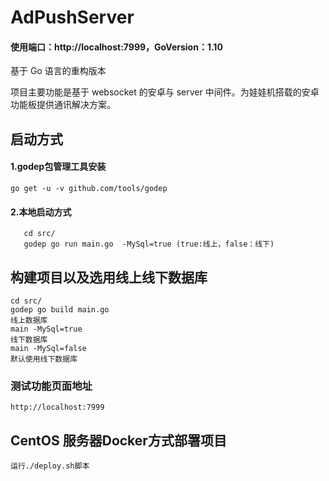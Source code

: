 # AdPushServer 
#### 使用端口：http://localhost:7999，GoVersion：1.10

基于 Go 语言的重构版本

项目主要功能是基于 websocket 的安卓与 server 中间件。为娃娃机搭载的安卓功能板提供通讯解决方案。



## 启动方式
#### 1.godep包管理工具安装

	go get -u -v github.com/tools/godep


#### 2.本地启动方式
       cd src/
       godep go run main.go  -MySql=true (true:线上，false：线下)

## 构建项目以及选用线上线下数据库
    cd src/
	godep go build main.go
	线上数据库
	main -MySql=true
	线下数据库
	main -MySql=false
	默认使用线下数据库


### 测试功能页面地址
	http://localhost:7999


##  CentOS 服务器Docker方式部署项目
	运行./deploy.sh脚本










